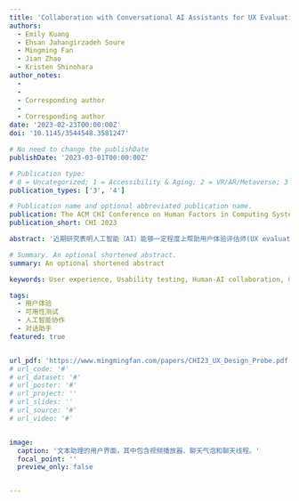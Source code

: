 ```yaml
---
title: 'Collaboration with Conversational AI Assistants for UX Evaluation: Questions and How to Ask them (Voice vs. Text)'
authors:
  - Emily Kuang
  - Ehsan Jahangirzadeh Soure
  - Mingming Fan
  - Jian Zhao
  - Kristen Shinohara
author_notes:
  - 
  - 
  - Corresponding author
  -
  - Corresponding author
date: '2023-02-23T00:00:00Z'
doi: '10.1145/3544548.3581247'

# No need to change the publishDate 
publishDate: '2023-03-01T00:00:00Z'

# Publication type: 
# 0 = Uncategorized; 1 = Accessibility & Aging; 2 = VR/AR/Metaverse; 3 = Human-AI Collaboration; 4 = UX Methodology; 5 = Social Computing; 6 = Sensing;  7 = Thesis; 8 = Patent
publication_types: ['3', '4']

# Publication name and optional abbreviated publication name.
publication: The ACM CHI Conference on Human Factors in Computing Systems 2023
publication_short: CHI 2023

abstract: '近期研究表明人工智能（AI）能够一定程度上帮助用户体验评估师(UX evaluators)更好地分析可用性测试(usability testing)。然而，AI给出的推断往往以一种非交互式的可视化形式呈现给用户体验评估师。评估师可能对AI提供的分析判断有疑惑，但却无法进一步地问询AI。交互式对话助理（interactive conversational assistants）提供了一个动态问询AI的机会，有潜力帮助提高分析效率和评估师的主观能动性。为了了解如何设计一个高效地交互式对话助理，我们进行了一项Wizard of Oz的设计探针（design probe）研究，邀请了20名用户体验分析相关人员通过文本或语音与模拟的人工智能助理进行交互。通过对参与者提出的问题的内容和方式进行分析，我们发现提出的问题大致询问五个类别的信息：用户行为、用户心理模型、人工智能助理提供的帮助、产品和任务信息以及用户人口统计学信息。同时，使用文本人工智能助理的人询问的问题比使用语音人工智能助理的多，但是两者提出的问题的长度相似。文本助理被认为是更加有效率的，但两者在满意度和信任度方面的评价相同。我们还提供了未来用户体验评估的会话式人工智能助理的设计准则与导引。'

# Summary. An optional shortened abstract.
summary: An optional shortened abstract

keywords: User experience, Usability testing, Human-AI collaboration, Conversational assistants

tags:
  - 用户体验
  - 可用性测试
  - 人工智能协作
  - 对话助手
featured: true


url_pdf: 'https://www.mingmingfan.com/papers/CHI23_UX_Design_Probe.pdf'
# url_code: '#'
# url_dataset: '#'
# url_poster: '#'
# url_project: ''
# url_slides: ''
# url_source: '#'
# url_video: '#'


image:
  caption: '文本助理的用户界面，其中包含视频播放器、聊天气泡和聊天线程。'
  focal_point: ''
  preview_only: false


---
```


<!-- put your youtube/Vimeo video ID here if possible (will update later) -->
<!-- {{< youtube  >}} -->



